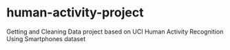 # human-activity-project
Getting and Cleaning Data project based on UCI Human Activity Recognition Using Smartphones dataset
